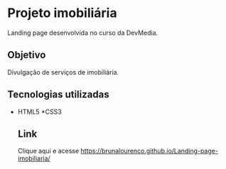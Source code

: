 # Projeto imobiliária
Landing page desenvolvida no curso da DevMedia.


## Objetivo
Divulgação de serviços de imobiliária.

## Tecnologias utilizadas
* HTML5
 *CSS3

  ## Link
  Clique aqui e acesse https://brunalourenco.github.io/Landing-page-imobiliaria/
